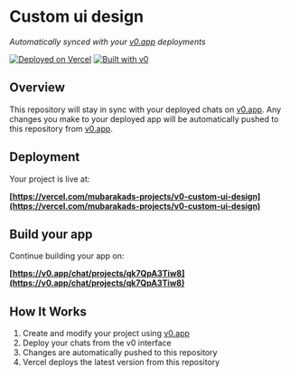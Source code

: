 # Custom ui design

*Automatically synced with your [v0.app](https://v0.app) deployments*

[![Deployed on Vercel](https://img.shields.io/badge/Deployed%20on-Vercel-black?style=for-the-badge&logo=vercel)](https://vercel.com/mubarakads-projects/v0-custom-ui-design)
[![Built with v0](https://img.shields.io/badge/Built%20with-v0.app-black?style=for-the-badge)](https://v0.app/chat/projects/qk7QpA3Tiw8)

## Overview

This repository will stay in sync with your deployed chats on [v0.app](https://v0.app).
Any changes you make to your deployed app will be automatically pushed to this repository from [v0.app](https://v0.app).

## Deployment

Your project is live at:

**[https://vercel.com/mubarakads-projects/v0-custom-ui-design](https://vercel.com/mubarakads-projects/v0-custom-ui-design)**

## Build your app

Continue building your app on:

**[https://v0.app/chat/projects/qk7QpA3Tiw8](https://v0.app/chat/projects/qk7QpA3Tiw8)**

## How It Works

1. Create and modify your project using [v0.app](https://v0.app)
2. Deploy your chats from the v0 interface
3. Changes are automatically pushed to this repository
4. Vercel deploys the latest version from this repository